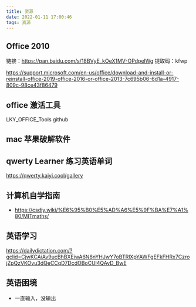 ```yaml
---
title: 资源
date: 2022-01-11 17:00:46
tags: 资源
---
```


## Office 2010

链接：https://pan.baidu.com/s/18BVyE_kOeX1MV-OPdpelWg
提取码：kfwp

https://support.microsoft.com/en-us/office/download-and-install-or-reinstall-office-2019-office-2016-or-office-2013-7c695b06-6d1a-4917-809c-98ce43f86479

## office 激活工具

LKY_OFFICE_Tools github

## mac 苹果破解软件

## qwerty Learner 练习英语单词

https://qwerty.kaiyi.cool/gallery

## 计算机自学指南

- https://csdiy.wiki/%E6%95%B0%E5%AD%A6%E5%9F%BA%E7%A1%80/MITmaths/

## 英语学习

https://dailydictation.com/?gclid=CjwKCAiAv9ucBhBXEiwA6N8nYHJwY7oBTRlXpYAWFgEFkFHRx7CzrojZpQzVKOvu3dQeCCqD7DcdOBoCUl4QAvD_BwE

## 英语困境

- 一直输入，没输出
